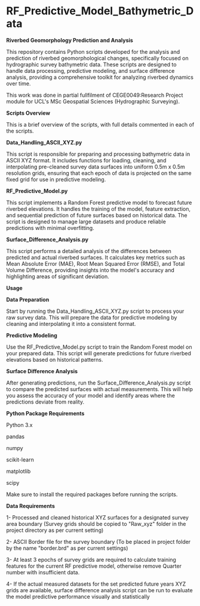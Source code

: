 # RF_Predictive_Model_Bathymetric_Data

**Riverbed Geomorphology Prediction and Analysis**

This repository contains Python scripts developed for the analysis and prediction of riverbed geomorphological changes, specifically focused on hydrographic survey bathymetric data. These scripts are designed to handle data processing, predictive modeling, and surface difference analysis, providing a comprehensive toolkit for analyzing riverbed dynamics over time.

This work was done in partial fullfilment of CEGE0049:Research Project module for UCL's MSc Geospatial Sciences (Hydrographic Surveying). 

**Scripts Overview**

This is a brief overview of the scripts, with full details commented in each of the scripts.

**Data_Handling_ASCII_XYZ.py**

This script is responsible for preparing and processing bathymetric data in ASCII XYZ format. It includes functions for loading, cleaning, and interpolating pre-cleaned survey data surfaces into uniform 0.5m x 0.5m resolution grids, ensuring that each epoch of data is projected on the same fixed grid for use in predictive modeling.

**RF_Predictive_Model.py**

This script implements a Random Forest predictive model to forecast future riverbed elevations. It handles the training of the model, feature extraction, and sequential prediction of future surfaces based on historical data. The script is designed to manage large datasets and produce reliable predictions with minimal overfitting.

**Surface_Difference_Analysis.py**

This script performs a detailed analysis of the differences between predicted and actual riverbed surfaces. It calculates key metrics such as Mean Absolute Error (MAE), Root Mean Squared Error (RMSE), and Total Volume Difference, providing insights into the model's accuracy and highlighting areas of significant deviation.

**Usage**

**Data Preparation**

Start by running the Data_Handling_ASCII_XYZ.py script to process your raw survey data. This will prepare the data for predictive modeling by cleaning and interpolating it into a consistent format.

**Predictive Modeling**

Use the RF_Predictive_Model.py script to train the Random Forest model on your prepared data. This script will generate predictions for future riverbed elevations based on historical patterns.

**Surface Difference Analysis**

After generating predictions, run the Surface_Difference_Analysis.py script to compare the predicted surfaces with actual measurements. This will help you assess the accuracy of your model and identify areas where the predictions deviate from reality.

**Python Package Requirements**

Python 3.x

pandas

numpy

scikit-learn

matplotlib

scipy

Make sure to install the required packages before running the scripts.

**Data Requirements**

1- Processed and cleaned historical XYZ surfaces for a designated survey area boundary (Survey grids should be copied to "Raw_xyz" folder in the project directory as per current setting)

2- ASCII Border file for the survey boundary (To be placed in project folder by the name "border.brd" as per current settings)

3- At least 3 epochs of survey grids are required to calculate training features for the current RF predictive model, otherwise remove Quarter number with insufficient data.

4- If the actual measured datasets for the set predicted future years XYZ grids are available, surface difference analysis script can be run to evaluate the model predictive performance visually and statistically
